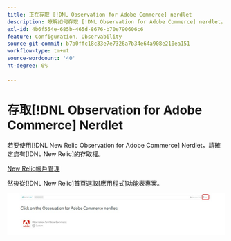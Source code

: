 ```yaml
---
title: 正在存取 [!DNL Observation for Adobe Commerce] nerdlet
description: 瞭解如何存取 [!DNL Observation for Adobe Commerce] nerdlet。
exl-id: 4b6f554e-685b-465d-8676-b70e790606c6
feature: Configuration, Observability
source-git-commit: b7b0ffc18c33e7e7326a7b34e64a908e210ea151
workflow-type: tm+mt
source-wordcount: '40'
ht-degree: 0%

---
```


# 存取[!DNL Observation for Adobe Commerce] Nerdlet

若要使用[!DNL New Relic Observation for Adobe Commerce] Nerdlet，請確定您有[!DNL New Relic]的存取權。

[New Relic帳戶管理](https://experienceleague.adobe.com/en/docs/commerce-on-cloud/user-guide/monitor/new-relic/account-management)

然後從[!DNL New Relic]首頁選取[應用程式]功能表專案。

![New Relic首頁](../../assets/tools/observation-for-adobe-commerce/new-relic-homepage.jpeg)
